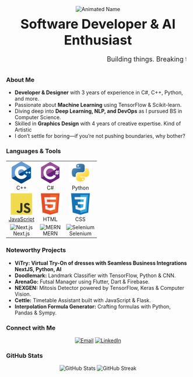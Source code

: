 <div align="center">
  <!-- Animated Banner -->
  <img src="https://github.com/Ahmad-Waseem/Introduction/blob/main/Vanilla%401x-1.0s-279px-43px.gif" alt="Animated Name"">
  <h1 style="font-size: 36px; margin: 10px;">Software Developer & AI Enthusiast</h1>
  
  <marquee behavior="scroll" direction="left" scrollamount="10" style="font-size: 18px; margin: 10px;">
    Building things. Breaking things. Learning things. The usual.
  </marquee>
</div>

### About Me
- **Developer & Designer** with 3 years of experience in C#, C++, Python, and more.
- Passionate about **Machine Learning** using TensorFlow & Scikit-learn.
- Diving deep into **Deep Learning, NLP, and DevOps** as I pursued BS in Computer Science.
- Skilled in **Graphics Design** with 4 years of creative expertise. Kind of Artistic 
- I don’t settle for boring—if you’re not pushing boundaries, why bother?

### Languages & Tools
<div align="center">
  <table>
    <tr>
      <td align="center">
        <img src="https://raw.githubusercontent.com/devicons/devicon/master/icons/cplusplus/cplusplus-original.svg" alt="C++" width="60"/><br>C++
      </td>
      <td align="center">
        <img src="https://raw.githubusercontent.com/devicons/devicon/master/icons/csharp/csharp-original.svg" alt="C#" width="60"/><br>C#
      </td>
      <td align="center">
        <img src="https://raw.githubusercontent.com/devicons/devicon/master/icons/python/python-original.svg" alt="Python" width="60"/><br>Python
      </td>
    </tr>
    <tr>
      <td align="center">
        <a href="https://www.javascript.com/" target="_blank">
          <img src="https://raw.githubusercontent.com/devicons/devicon/master/icons/javascript/javascript-original.svg" alt="JavaScript" width="60"/><br>
          JavaScript
        </a>
      </td>
      <td align="center">
        <img src="https://raw.githubusercontent.com/devicons/devicon/master/icons/html5/html5-original.svg" alt="HTML" width="60"/><br>HTML
      </td>
      <td align="center">
        <img src="https://raw.githubusercontent.com/devicons/devicon/master/icons/css3/css3-original.svg" alt="CSS" width="60"/><br>CSS
      </td>
    </tr>
    <tr>
      <td align="center">
        <img src="https://cdn.jsdelivr.net/gh/devicons/devicon/icons/nextjs/nextjs-original.svg" alt="Next.js" width="60"/><br>
        Next.js
      </td>
      <td align="center">
        <img src="https://arkinfosoft.com/media/vxylqtub/group-1321316476.png" alt="MERN" width="60"/><br>
        MERN
      </td>
      <td align="center">
        <img src="https://img.icons8.com/?size=512&id=38553&format=png" alt="Selenium" width="60"/><br>
        Selenium
      </td>
    </tr>
  </table>
</div>

### Noteworthy Projects
- **ViTry: Virtual Try-On of dresses with Seamless Business Integrations NextJS, Python, AI**
- **Doodlemark:** Landmark Classifier with TensorFlow, Python & CNN.
- **ArenaGo:** Futsal Manager using Flutter, Dart & Firebase.
- **NEXGEN:** Mitosis Detector powered by TensorFlow, Keras & Computer Vision.
- **Cettle:** Timetable Assistant built with JavaScript & Flask.
- **Interpolation Formula Generator:** Crafting formulas with Python, Pandas & Sympy.

### Connect with Me
<div align="center">
  <a href="mailto:ahmedwaseem7686@gmail.com"><img src="https://img.shields.io/badge/Email-Contact-blue?style=for-the-badge&logo=gmail" alt="Email"></a>
  <a href="https://www.linkedin.com/in/ahmadwaseeem23/"><img src="https://img.shields.io/badge/LinkedIn-Connect-blue?style=for-the-badge&logo=linkedin" alt="LinkedIn"></a>
</div>

### GitHub Stats
<div align="center">
  <img src="https://github-readme-stats.vercel.app/api?username=Ahmad-Waseem&show_icons=true&theme=radical" alt="GitHub Stats">
  <img src="https://github-readme-streak-stats.herokuapp.com/?user=Ahmad-Waseem&theme=radical" alt="GitHub Streak">
</div>
